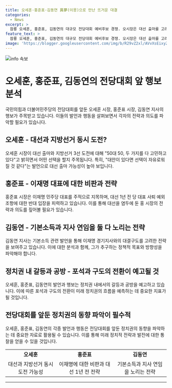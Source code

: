 ```yaml
---
title: 오세훈·홍준표·김동연 異夢(이몽)으로 만난 뜨거운 대결
categories:
  - News
excerpt: >
  잠룡 오세훈, 홍준표, 김동연의 대규모 전당대회 예비후보 경쟁. 오시장은 대선 출마를 고려하며 대안이 있다면 선택의 폭이 넓어질 것으로 언급. 김지사는 민주당의 당 대표 사퇴 예외 조항에 반대하며 대선 경선 불공정의 우려를 제기. 홍시장은 한동훈 때리기에 노력하며, 세 광역단체장의 이몽과 책임론이 주목받고 있음. 총선 참패 책임론과 이 대표의 사법 리스크로 향배 예측.
feature_text: >
  잠룡 오세훈, 홍준표, 김동연의 대규모 전당대회 예비후보 경쟁. 오시장은 대선 출마를 고려하며 대안이 있다면 선택의 폭이 넓어질 것으로 언급. 김지사는 민주당의 당 대표 사퇴 예외 조항에 반대하며 대선 경선 불공정의 우려를 제기. 홍시장은 한동훈 때리기에 노력하며, 세 광역단체장의 이몽과 책임론이 주목받고 있음. 총선 참패 책임론과 이 대표의 사법 리스크로 향배 예측.
image: 'https://blogger.googleusercontent.com/img/b/R29vZ2xl/AVvXsEixyZcFfHzMRdzZMjFBmAUKJYCLCGyLL1o632UiGVXcaFdKo_bkvkuCioo0uUKlGfBVcT3P84aROyZIXSBEx3Aw5nCQ3pTgDom1WDC4m8eifvWiAmWEEVb4x6G_l8C0QH225ldMjyaFvpxGEBGNO37VmDTDMHGhJPq73UglMfDca1-0aw/s1600/blogspot.png'
---
```


<p><img src="https://blogger.googleusercontent.com/img/b/R29vZ2xl/AVvXsEixyZcFfHzMRdzZMjFBmAUKJYCLCGyLL1o632UiGVXcaFdKo_bkvkuCioo0uUKlGfBVcT3P84aROyZIXSBEx3Aw5nCQ3pTgDom1WDC4m8eifvWiAmWEEVb4x6G_l8C0QH225ldMjyaFvpxGEBGNO37VmDTDMHGhJPq73UglMfDca1-0aw/s1600/blogspot.png" alt="info 속보" /></p>

<h1 data-ke-size="size26">오세훈, 홍준표, 김동연의 전당대회 앞 행보 분석</h1>

<p data-ke-size="size16">국민의힘과 더불어민주당의 전당대회를 앞둔 오세훈 시장, 홍준표 시장, 김동연 지사의 행보가 주목받고 있습니다. 이들의 발언과 행동을 살펴보면서 각자의 전략과 의도를 파악할 필요가 있습니다.</p>

<h2 data-ke-size="size24">오세훈 - 대선과 지방선거 동시 도전?</h2>

<p data-ke-size="size16">오세훈 시장이 대선 출마와 지방선거 3선 도전에 대해 "50대 50, 두 가지를 다 고민하고 있다"고 밝히면서 어떤 선택을 할지 주목됩니다. 특히, "대안이 있다면 선택이 자유로워질 것 같다"는 발언으로 대선 출마 가능성이 높아 보입니다.</p>

<h2 data-ke-size="size24">홍준표 - 이재명 대표에 대한 비판과 전략</h2>

<p data-ke-size="size16">홍준표 시장은 이재명 민주당 대표를 주적으로 지목하며, 대선 1년 전 당 대표 사퇴 예외 조항에 대한 반대 입장을 피력하고 있습니다. 이를 통해 대선을 염두에 둔 홍 시장의 전략과 의도를 짚어볼 필요가 있습니다.</p>

<h2 data-ke-size="size24">김동연 - 기본소득과 지사 연임을 둘 다 노리는 전략</h2>

<p data-ke-size="size16">김동연 지사는 기본소득 관련 발언을 통해 이재명 경기지사와의 대결구도를 고려한 전략을 보여주고 있습니다. 이에 대한 분석과 함께, 그가 추구하는 정책적 목표와 방향성을 파악해야 합니다.</p>

<h2 data-ke-size="size24">정치권 내 갈등과 공방 - 포석과 구도의 전환이 예고될 것</h2>

<p data-ke-size="size16">오세훈, 홍준표, 김동연의 발언과 행보는 정치권 내에서의 갈등과 공방을 예고하고 있습니다. 이에 따른 포석과 구도의 전환이 미래 정치권의 흐름을 예측하는 데 중요한 지표가 될 것입니다.</p>

<h2 data-ke-size="size24">전당대회를 앞둔 정치권의 동향 파악이 필수적</h2>

<p data-ke-size="size16">오세훈, 홍준표, 김동연의 각종 발언과 행동은 전당대회를 앞둔 정치권의 동향을 파악하는 데 중요한 자료로 활용될 수 있습니다. 이를 통해 미래 정치적 전략과 발전에 대한 통찰을 얻을 수 있을 것입니다.</p>

<table style="width: 100%;">
<tbody>
<tr>
<td style="text-align: center; height: 17px;"><b>오세훈</b></td>
<td style="text-align: center; height: 17px;"><b>홍준표</b></td>
<td style="text-align: center; height: 17px;"><b>김동연</b></td>
</tr>
<tr>
<td style="text-align: center;">대선과 지방선거 동시 도전 가능성</td>
<td style="text-align: center;">이재명에 대한 비판과 대선 1년 전 전략</td>
<td style="text-align: center;">기본소득과 지사 연임을 노리는 전략</td>
</tr>
</tbody>
</table>

<hr data-ke-size="size16">

<p data-ke-size="size16">&nbsp;</p>

